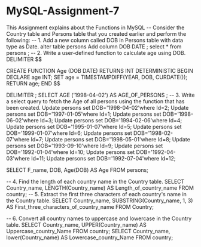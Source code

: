 # MySQL-Assignment-7
This  Assignment explains about the Functions in MySQL
-- Consider the Country table and Persons table that you created earlier and perform the following: 
-- 1. Add a new column called DOB in Persons table with data type as Date. 
alter table persons  Add  column  DOB DATE ;
select * from persons ;
-- 2. Write a user-defined function to calculate age using DOB. 
DELIMITER $$

CREATE FUNCTION Age (DOB DATE)
RETURNS INT
DETERMINISTIC
BEGIN
DECLARE age INT;
SET age = TIMESTAMPDIFF(YEAR, DOB, CURDATE());
RETURN age;
END $$

DELIMITER ;
SELECT AGE ('1998-04-02') AS AGE_OF_PERSONS ; 
-- 3. Write a select query to fetch the Age of all persons using the function that has been created. 
Update persons set DOB='1998-04-02'where Id=2;
Update persons set DOB='1997-01-05'where Id=1;
Update persons set DOB='1998-06-02'where Id=3;
Update persons set DOB='1994-02-06'where Id=4;
Update persons set DOB='1995-01-07'where Id=5;
Update persons set DOB='1999-01-07'where Id=6;
Update persons set DOB='1998-02-07'where Id=7;
Update persons set DOB='1998-05-01'where Id=8;
Update persons set DOB='1993-09-10'where Id=9;
Update persons set DOB='1992-01-04'where Id=10;
Update persons set DOB='1992-04-03'where Id=11;
Update persons set DOB='1992-07-04'where Id=12;

SELECT F_name, DOB, Age(DOB) AS Age FROM persons;

-- 4. Find the length of each country name in the Country table. 
SELECT Country_name, LENGTH(Country_name) AS Length_of_country_name
FROM country;
-- 5. Extract the first three characters of each country's name in the Country table. 
SELECT Country_name, SUBSTRING(Country_name, 1, 3) AS First_three_characters_of_country_name
FROM Country;

-- 6. Convert all country names to uppercase and lowercase in the Country table.
SELECT Country_name, UPPER(Country_name) AS Uppercase_country_Name FROM country;
SELECT Country_name, lower(Country_name) AS Lowercase_country_Name FROM country;

